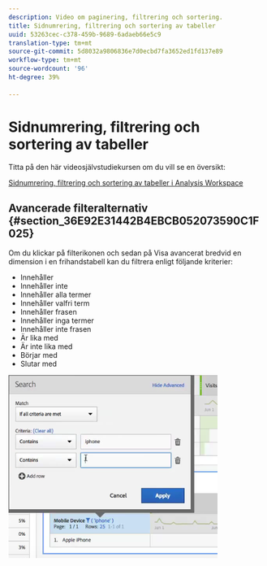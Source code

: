 ```yaml
---
description: Video om paginering, filtrering och sortering.
title: Sidnumrering, filtrering och sortering av tabeller
uuid: 53263cec-c378-459b-9689-6adaeb66e5c9
translation-type: tm+mt
source-git-commit: 5d8032a9806836e7d0ecbd7fa3652ed1fd137e89
workflow-type: tm+mt
source-wordcount: '96'
ht-degree: 39%

---
```



# Sidnumrering, filtrering och sortering av tabeller

Titta på den här videosjälvstudiekursen om du vill se en översikt:

[Sidnumrering, filtrering och sortering av tabeller i Analysis Workspace](https://docs.adobe.com/help/en/analytics-learn/tutorials/analysis-workspace/building-freeform-tables/pagination-filtering-sorting-tables.html)

## Avancerade filteralternativ {#section_36E92E31442B4EBCB052073590C1F025}

Om du klickar på filterikonen och sedan på Visa avancerat bredvid en dimension i en frihandstabell kan du filtrera enligt följande kriterier:

* Innehåller
* Innehåller inte
* Innehåller alla termer
* Innehåller valfri term
* Innehåller frasen
* Innehåller inga termer
* Innehåller inte frasen
* Är lika med
* Är inte lika med
* Börjar med
* Slutar med

![](assets/advanced-filter.png)

